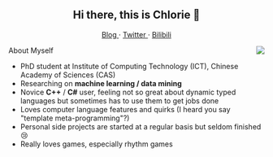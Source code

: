 <h2 align="center">Hi there, this is Chlorie 👋</h2>

<p align="center">
  <a href="https://chlorie.github.io/ChloroBlog/">
  Blog
  </a>
  ·
  <a href="https://twitter.com/_Chlorie_">
  Twitter
  </a>
  ·
  <a href="https://space.bilibili.com/12171816">
  Bilibili
  </a>
</p>

<img align="right" src="https://github-readme-stats.vercel.app/api?username=Chlorie&show_icons=true&hide_border=true&theme=default"/>

About Myself
- PhD student at Institute of Computing Technology (ICT), Chinese Academy of Sciences (CAS)
- Researching on **machine learning / data mining**
- Novice **C++** / **C#** user, feeling not so great about dynamic typed languages but sometimes has to use them to get jobs done
- Loves computer language features and quirks (I heard you say "template meta-programming"?)
- Personal side projects are started at a regular basis but seldom finished 😢
- Really loves games, especially rhythm games
